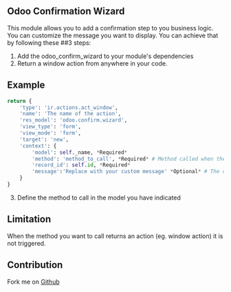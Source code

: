 ## Odoo Confirmation Wizard
This module allows you to add a confirmation step to you business logic.
You can customize the message you want to display.
You can achieve that by following these ##3 steps:
1. Add the odoo_confirm_wizard to your module's dependencies
2. Return a window action from anywhere in your code.

## Example
```python
return {
    'type': 'ir.actions.act_window',
    'name': 'The name of the action',
    'res_model': 'odoo.confirm.wizard',
    'view_type': 'form',
    'view_mode': 'form',
    'target': 'new',
    'context': {
        'model': self._name, *Required*
        'method': 'method_to_call', *Required* # Method called when the user hits the yes button
        'record_id': self.id, *Required*
        'message':'Replace with your custom message' *Optional* # The default is an empty string
    }
}
```
3. Define the method to call in the model you have indicated

## Limitation
When the method you want to call returns an action (eg. window action) it is not triggered.

## Contribution
Fork me on [Github]()